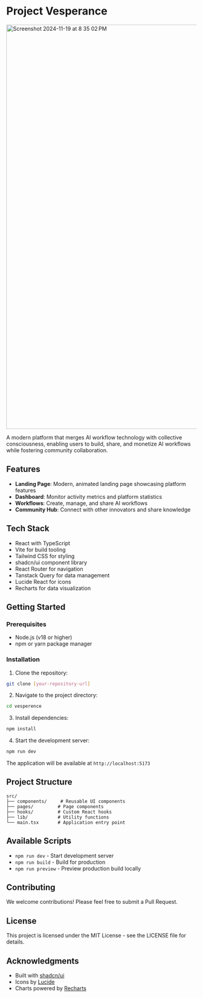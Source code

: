 # Project Vesperance
<img width="1070" alt="Screenshot 2024-11-19 at 8 35 02 PM" src="https://github.com/user-attachments/assets/b1c05d7e-0fb4-497c-8d2a-3a15482d0d7b">

A modern platform that merges AI workflow technology with collective consciousness, enabling users to build, share, and monetize AI workflows while fostering community collaboration.

## Features

- **Landing Page**: Modern, animated landing page showcasing platform features
- **Dashboard**: Monitor activity metrics and platform statistics
- **Workflows**: Create, manage, and share AI workflows
- **Community Hub**: Connect with other innovators and share knowledge

## Tech Stack

- React with TypeScript
- Vite for build tooling
- Tailwind CSS for styling
- shadcn/ui component library
- React Router for navigation
- Tanstack Query for data management
- Lucide React for icons
- Recharts for data visualization

## Getting Started

### Prerequisites

- Node.js (v18 or higher)
- npm or yarn package manager

### Installation

1. Clone the repository:
```bash
git clone [your-repository-url]
```

2. Navigate to the project directory:
```bash
cd vesperence
```

3. Install dependencies:
```bash
npm install
```

4. Start the development server:
```bash
npm run dev
```

The application will be available at `http://localhost:5173`

## Project Structure

```
src/
├── components/     # Reusable UI components
├── pages/         # Page components
├── hooks/         # Custom React hooks
├── lib/           # Utility functions
└── main.tsx       # Application entry point
```

## Available Scripts

- `npm run dev` - Start development server
- `npm run build` - Build for production
- `npm run preview` - Preview production build locally

## Contributing

We welcome contributions! Please feel free to submit a Pull Request.

## License

This project is licensed under the MIT License - see the LICENSE file for details.

## Acknowledgments

- Built with [shadcn/ui](https://ui.shadcn.com/)
- Icons by [Lucide](https://lucide.dev/)
- Charts powered by [Recharts](https://recharts.org/)
